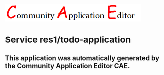 ![CAE](https://github.com/PhilCAEOrg/application-150/blob/master/img/logo.png)  

Service res1/todo-application
===================


This application was automatically generated by the Community Application Editor CAE.  
---------------
